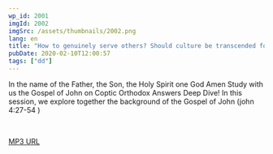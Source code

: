 ```yaml
---
wp_id: 2001
imgId: 2002
imgSrc: /assets/thumbnails/2002.png
lang: en
title: "How to genuinely serve others? Should culture be transcended for the sake of serving others? by Fr. Gabriel Wissa"
pubDate: 2020-02-10T12:00:57
tags: ["dd"]
---
```

<!-- page: 6 -->

<p>In the name of the Father, the Son, the Holy Spirit one God Amen Study with us the Gospel of John on Coptic Orthodox Answers Deep Dive! In this session, we explore together the background of the Gospel of John (john 4:27-54 )</p>
<p>&nbsp;</p>
<p><a href="https://drive.google.com/open?id=1A691TslkSYy4Wnj615LrgCHbKMcAN6AZ">MP3 URL</a></p>
